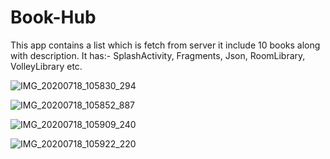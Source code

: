 # Book-Hub

This app contains a list which is fetch from server it include 10 books along with description.
It has:-
SplashActivity,
Fragments,
Json,
RoomLibrary,
VolleyLibrary etc.



![IMG_20200718_105830_294](https://user-images.githubusercontent.com/57999276/87907133-a5d4cc80-ca81-11ea-84b5-f47b83e7224f.jpg)


![IMG_20200718_105852_887](https://user-images.githubusercontent.com/57999276/87907137-a79e9000-ca81-11ea-812a-0d423d0dd2de.jpg)


![IMG_20200718_105909_240](https://user-images.githubusercontent.com/57999276/87907139-a79e9000-ca81-11ea-8c81-01edb5bc6d2d.jpg)


![IMG_20200718_105922_220](https://user-images.githubusercontent.com/57999276/87907140-a8372680-ca81-11ea-9fc7-d01e6c48592f.jpg)

